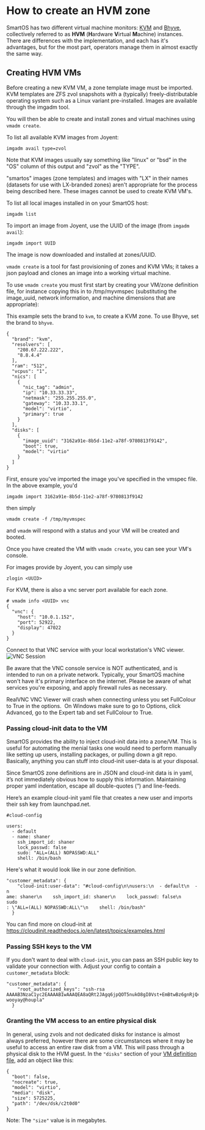 # How to create an HVM zone

SmartOS has two different virtual machine monitors: [KVM](kvm.md) and
[Bhyve](bhyve.md), collectively referred to as **HVM**
(**H**ardware **V**irtual **M**achine) instances. There are differences with
the implementation, and each has it's advantages, but for the most part,
operators manage them in almost exactly the same way.

## Creating HVM VMs

Before creating a new KVM VM, a zone template image must be imported.
KVM templates are ZFS zvol snapshots with a (typically)
freely-distributable operating system such as a Linux variant
pre-installed. Images are available through the imgadm tool.

You will then be able to create and install zones and virtual machines
using `vmadm create`.

To list all available KVM images from Joyent:

    imgadm avail type=zvol

Note that KVM images usually say something like "linux" or "bsd" in the
"OS" column of this output and "zvol" as the "TYPE".

"smartos" images (zone templates) and images with "LX" in their names
(datasets for use with LX-branded zones) aren't appropriate for the
process being described here. These images cannot be used to create KVM VM's.

To list all local images installed in on your SmartOS host:

    imgadm list

To import an image from Joyent, use the UUID of the image (from
`imgadm avail`):

    imgadm import UUID

The image is now downloaded and installed at zones/UUID.

`vmadm create` is a tool for fast provisioning of zones and KVM VMs; it
takes a json payload and clones an image into a working virtual machine.

To use `vmadm create` you must first start by creating your VM/zone
definition file, for instance copying this in to /tmp/myvmspec
(substituting the image\_uuid, network information, and machine
dimensions that are appropriate):

This example sets the brand to `kvm`, to create a KVM zone. To use
Bhyve, set the brand to `bhyve`.

    {
      "brand": "kvm",
      "resolvers": [
        "208.67.222.222",
        "8.8.4.4"
      ],
      "ram": "512",
      "vcpus": "1",
      "nics": [
        {
          "nic_tag": "admin",
          "ip": "10.33.33.33",
          "netmask": "255.255.255.0",
          "gateway": "10.33.33.1",
          "model": "virtio",
          "primary": true
        }
      ],
      "disks": [
        {
          "image_uuid": "3162a91e-8b5d-11e2-a78f-9780813f9142",
          "boot": true,
          "model": "virtio"
        }
      ]
    }

First, ensure you've imported the image you've specified in the vmspec
file. In the above example, you'd

    imgadm import 3162a91e-8b5d-11e2-a78f-9780813f9142

then simply

    vmadm create -f /tmp/myvmspec

and `vmadm` will respond with a status and your VM will be created and
booted.

Once you have created the VM with `vmadm create`, you can see your VM's
console.

For images provide by Joyent, you can simply use

    zlogin <UUID>

For KVM, there is also a vnc server port available for each zone.

    # vmadm info <UUID> vnc
    {
      "vnc": {
        "host": "10.0.1.152",
        "port": 52922,
        "display": 47022
      }
    }

Connect to that VNC service with your local workstation's VNC
viewer.
![VNC Session](attachments/755505/1146943.png)

Be aware that the VNC console service is NOT authenticated, and is intended
to run on a private network. Typically, your SmartOS machine won't have
it's primary interface on the internet. Please be aware of what services
you're exposing, and apply firewall rules as necessary.

RealVNC VNC Viewer will crash when connecting unless you set FullColour to
True in the options.  On Windows make sure to go to Options, click Advanced,
go to the Expert tab and set FullColour to True.

### Passing cloud-init data to the VM

SmartOS provides the ability to inject cloud-init data into a zone/VM.
This is useful for automating the menial tasks one would need to perform
manually like setting up users, installing packages, or pulling down a
git repo. Basically, anything you can stuff into cloud-init user-data is
at your disposal.

Since SmartOS zone definitions are in JSON and cloud-init data is in
yaml, it’s not immediately obvious how to supply this information.
Maintaining proper yaml indentation, escape all double-quotes (“) and
line-feeds.

Here’s an example cloud-init yaml file that creates a new user and
imports their ssh key from launchpad.net.

    #cloud-config

    users:
      - default
      - name: shaner
        ssh_import_id: shaner
        lock_passwd: false
        sudo: "ALL=(ALL) NOPASSWD:ALL"
        shell: /bin/bash

Here's what it would look like in our zone definition.

    "customer_metadata": {
        "cloud-init:user-data": "#cloud-config\n\nusers:\n  - default\n  - n
    ame: shaner\n    ssh_import_id: shaner\n    lock_passwd: false\n    sudo
    : \"ALL=(ALL) NOPASSWD:ALL\"\n    shell: /bin/bash"
      }

You can find more on cloud-init at
<https://cloudinit.readthedocs.io/en/latest/topics/examples.html>

### Passing SSH keys to the VM

If you don't want to deal with `cloud-init`, you can pass an SSH
public key to validate your connection with. Adjust your config to
contain a `customer_metadata` block:

<!-- markdownlint-disable line-length -->

    "customer_metadata": {
        "root_authorized_keys": "ssh-rsa AAAAB3NzaC1yc2EAAAABIwAAAQEA8aQRt2JAgq6jpQOT5nukO8gI0Vst+EmBtwBz6gnRjQ4Jw8pERLlMAsa7jxmr5yzRA7Ji8M/kxGLbMHJnINdw/TBP1mCBJ49TjDpobzztGO9icro3337oyvXo5unyPTXIv5pal4hfvl6oZrMW9ghjG3MbIFphAUztzqx8BdwCG31BHUWNBdefRgP7TykD+KyhKrBEa427kAi8VpHU0+M9VBd212mhh8Dcqurq1kC/jLtf6VZDO8tu+XalWAIJcMxN3F3002nFmMLj5qi9EwgRzicndJ3U4PtZrD43GocxlT9M5XKcIXO/rYG4zfrnzXbLKEfabctxPMezGK7iwaOY7w== wooyay@houpla"
      }

<!-- markdownlint-enable line-length -->

### Granting the VM access to an entire physical disk

In general, using zvols and not dedicated disks for instance is almost always
preferred, however there are some circumstances where it may be useful to
access an entire raw disk from a VM. This will pass through a physical disk
to the HVM guest. In the `"disks"` section of your
[VM definition file](#creating-hvm-vms), add an object like this:

    {
      "boot": false,
      "nocreate": true,
      "model": "virtio",
      "media": "disk",
      "size": 5725225,
      "path": "/dev/dsk/c2t0d0"
    }

Note: The `"size"` value is in megabytes.
